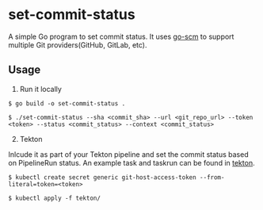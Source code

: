 # set-commit-status

A simple Go program to set commit status. It uses [go-scm](https://github.com/jenkins-x/go-scm) to support multiple Git providers(GitHub, GitLab, etc).



## Usage

1. Run it locally

```shell
$ go build -o set-commit-status .

$ ./set-commit-status --sha <commit_sha> --url <git_repo_url> --token <token> --status <commit_status> --context <commit_status>
```

2. Tekton 

Inlcude it as part of your Tekton pipeline and set the commit status based on PipelineRun status. An example task and taskrun can be found in [tekton](tekton/).

```shell
$ kubectl create secret generic git-host-access-token --from-literal=token=<token>

$ kubectl apply -f tekton/
```
